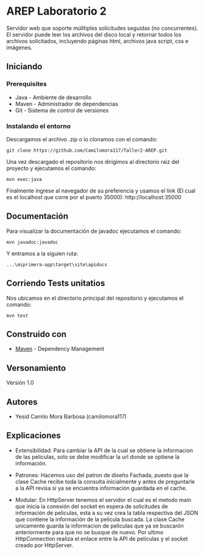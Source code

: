 # AREP Laboratorio 2

Servidor web que soporte múlltiples solicitudes seguidas (no concurrentes). El servidor puede leer los archivos del disco local y retornar todos los archivos solicitados, incluyendo páginas html, archivos java script, css e imágenes. 

## Iniciando

### Prerequisites

- Java - Ambiente de desarrollo
- Maven - Administrador de dependencias
- Git - Sistema de control de versiones

### Instalando el entorno

Descargamos el archivo .zip o lo clonamos con el comando:

```
git clone https://github.com/Camilomora117/Taller2-AREP.git
```

Una vez descargado el repositorio nos dirigimos al directorio raiz del proyecto y ejecutamos el comando:

```
mvn exec:java
```

Finalmente ingrese al navegador de su preferencia y usamos el link (El cual es el localhost que corre por el puerto 35000):
http://localhost:35000

## Documentación

Para visualizar la documentación de javadoc ejecutamos el comando: 

```
mvn javadoc:javadoc
```

Y entramos a la siguien ruta:

```
...\miprimera-app\target\site\apidocs
```

## Corriendo Tests unitatios

Nos ubicamos en el directorio principal del repositorio y ejecutamos el comando:

```
mvn test
```

## Construido con

* [Maven](https://maven.apache.org/) - Dependency Management

## Versonamiento

Versión 1.0

## Autores

* Yesid Camilo Mora Barbosa (camilomora117)

## Explicaciones

* Extensibilidad: Para cambiar la API de la cual se obtiene la informacion de las peliculas, solo se debe modificar la url donde se optiene la información.

* Patrones: Hacemos uso del patron de diseño Fachada, puesto que la clase Cache recibe toda la consulta inicialmente y antes de preguntarle a la API revisa si ya se encuentra información guardada en el cache.

* Modular: En HttpServer tenemos el servidor el cual es el metodo main que inicia la conexión del socket en espera de solicitudes de información de peliculas, esta a su vez crea la tabla respectiva del JSON que contiene la información de la pelicula buscada. La clase Cache unicamente guarda la informacion de peliculas que ya se buscarón anteriormente para que no se busque de nuevo. Por ultimo HttpConnection realiza el enlace entre la API de peliculas y el socket creado por HttpServer.
